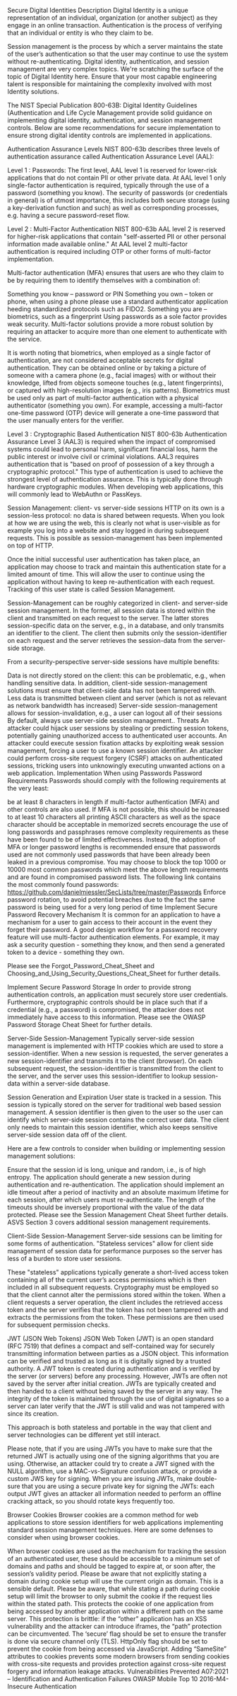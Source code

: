 Secure Digital Identities
Description
Digital Identity is a unique representation of an individual, organization (or another subject) as they engage in an online transaction. Authentication is the process of verifying that an individual or entity is who they claim to be.

Session management is the process by which a server maintains the state of the user’s authentication so that the user may continue to use the system without re-authenticating. Digital identity, authentication, and session management are very complex topics. We're scratching the surface of the topic of Digital Identity here. Ensure that your most capable engineering talent is responsible for maintaining the complexity involved with most Identity solutions.

The NIST Special Publication 800-63B: Digital Identity Guidelines (Authentication and Life Cycle Management provide solid guidance on implementing digital identity, authentication, and session management controls. Below are some recommendations for secure implementation to ensure strong digital identity controls are implemented in applications.

Authentication Assurance Levels
NIST 800-63b describes three levels of authentication assurance called Authentication Assurance Level (AAL):

Level 1 : Passwords:
The first level, AAL level 1 is reserved for lower-risk applications that do not contain PII or other private data. At AAL level 1 only single-factor authentication is required, typically through the use of a password (something you know). The security of passwords (or credentials in general) is of utmost importance, this includes both secure storage (using a key-derivation function and such) as well as corresponding processes, e.g. having a secure password-reset flow.

Level 2 : Multi-Factor Authentication
NIST 800-63b AAL level 2 is reserved for higher-risk applications that contain "self-asserted PII or other personal information made available online." At AAL level 2 multi-factor authentication is required including OTP or other forms of multi-factor implementation.

Multi-factor authentication (MFA) ensures that users are who they claim to be by requiring them to identify themselves with a combination of:

Something you know – password or PIN
Something you own – token or phone, when using a phone please use a standard authenticator application heeding standardized protocols such as FIDO2.
Something you are – biometrics, such as a fingerprint
Using passwords as a sole factor provides weak security. Multi-factor solutions provide a more robust solution by requiring an attacker to acquire more than one element to authenticate with the service.

It is worth noting that biometrics, when employed as a single factor of authentication, are not considered acceptable secrets for digital authentication. They can be obtained online or by taking a picture of someone with a camera phone (e.g., facial images) with or without their knowledge, lifted from objects someone touches (e.g., latent fingerprints), or captured with high-resolution images (e.g., iris patterns). Biometrics must be used only as part of multi-factor authentication with a physical authenticator (something you own). For example, accessing a multi-factor one-time password (OTP) device will generate a one-time password that the user manually enters for the verifier.

Level 3 : Cryptographic Based Authentication
NIST 800-63b Authentication Assurance Level 3 (AAL3) is required when the impact of compromised systems could lead to personal harm, significant financial loss, harm the public interest or involve civil or criminal violations. AAL3 requires authentication that is "based on proof of possession of a key through a cryptographic protocol." This type of authentication is used to achieve the strongest level of authentication assurance. This is typically done through hardware cryptographic modules. When developing web applications, this will commonly lead to WebAuthn or PassKeys.

Session Management: client- vs server-side sessions
HTTP on its own is a session-less protocol: no data is shared between requests. When you look at how we are using the web, this is clearly not what is user-visible as for example you log into a website and stay logged in during subsequent requests. This is possible as session-management has been implemented on top of HTTP.

Once the initial successful user authentication has taken place, an application may choose to track and maintain this authentication state for a limited amount of time. This will allow the user to continue using the application without having to keep re-authentication with each request. Tracking of this user state is called Session Management.

Session-Management can be roughly categorized in client- and server-side session management. In the former, all session data is stored within the client and transmitted on each request to the server. The latter stores session-specific data on the server, e.g., in a database, and only transmits an identifier to the client. The client then submits only the session-identifier on each request and the server retrieves the session-data from the server-side storage.

From a security-perspective server-side sessions have multiple benefits:

Data is not directly stored on the client: this can be problematic, e.g., when handling sensitive data. In addition, client-side session-management solutions must ensure that client-side data has not been tampered with.
Less data is transmitted between client and server (which is not as relevant as network bandwidth has increased)
Server-side session-management allows for session-invalidation, e.g., a user can logout all of their sessions By default, always use server-side session management..
Threats
An attacker could hijack user sessions by stealing or predicting session tokens, potentially gaining unauthorized access to authenticated user accounts.
An attacker could execute session fixation attacks by exploiting weak session management, forcing a user to use a known session identifier.
An attacker could perform cross-site request forgery (CSRF) attacks on authenticated sessions, tricking users into unknowingly executing unwanted actions on a web application.
Implementation
When using Passwords
Password Requirements
Passwords should comply with the following requirements at the very least:

be at least 8 characters in length if multi-factor authentication (MFA) and other controls are also used. If MFA is not possible, this should be increased to at least 10 characters
all printing ASCII characters as well as the space character should be acceptable in memorized secrets
encourage the use of long passwords and passphrases
remove complexity requirements as these have been found to be of limited effectiveness. Instead, the adoption of MFA or longer password lengths is recommended
ensure that passwords used are not commonly used passwords that have been already been leaked in a previous compromise. You may choose to block the top 1000 or 10000 most common passwords which meet the above length requirements and are found in compromised password lists. The following link contains the most commonly found passwords: https://github.com/danielmiessler/SecLists/tree/master/Passwords
Enforce password rotation, to avoid potential breaches due to the fact the same password is being used for a very long period of time
Implement Secure Password Recovery Mechanism
It is common for an application to have a mechanism for a user to gain access to their account in the event they forget their password. A good design workflow for a password recovery feature will use multi-factor authentication elements. For example, it may ask a security question - something they know, and then send a generated token to a device - something they own.

Please see the Forgot_Password_Cheat_Sheet and Choosing_and_Using_Security_Questions_Cheat_Sheet for further details.

Implement Secure Password Storage
In order to provide strong authentication controls, an application must securely store user credentials. Furthermore, cryptographic controls should be in place such that if a credential (e.g., a password) is compromised, the attacker does not immediately have access to this information. Please see the OWASP Password Storage Cheat Sheet for further details.

Server-Side Session-Management
Typically server-side session management is implemented with HTTP cookies which are used to store a session-identifier. When a new session is requested, the server generates a new session-identifier and transmits it to the client (browser). On each subsequent request, the session-identifier is transmitted from the client to the server, and the server uses this session-identifier to lookup session-data within a server-side database.

Session Generation and Expiration
User state is tracked in a session. This session is typically stored on the server for traditional web based session management. A session identifier is then given to the user so the user can identify which server-side session contains the correct user data. The client only needs to maintain this session identifier, which also keeps sensitive server-side session data off of the client.

Here are a few controls to consider when building or implementing session management solutions:

Ensure that the session id is long, unique and random, i.e., is of high entropy.
The application should generate a new session during authentication and re-authentication.
The application should implement an idle timeout after a period of inactivity and an absolute maximum lifetime for each session, after which users must re-authenticate. The length of the timeouts should be inversely proportional with the value of the data protected.
Please see the Session Management Cheat Sheet further details. ASVS Section 3 covers additional session management requirements.

Client-Side Session-Management
Server-side sessions can be limiting for some forms of authentication. "Stateless services" allow for client side management of session data for performance purposes so the server has less of a burden to store user sessions.

These "stateless" applications typically generate a short-lived access token containing all of the current user’s access permissions which is then included in all subsequent requests. Cryptography must be employed so that the client cannot alter the permissions stored within the token. When a client requests a server operation, the client includes the retrieved access token and the server verifies that the token has not been tampered with and extracts the permissions from the token. These permissions are then used for subsequent permission checks.

JWT (JSON Web Tokens)
JSON Web Token (JWT) is an open standard (RFC 7519) that defines a compact and self-contained way for securely transmitting information between parties as a JSON object. This information can be verified and trusted as long as it is digitally signed by a trusted authority. A JWT token is created during authentication and is verified by the server (or servers) before any processing. However, JWTs are often not saved by the server after initial creation. JWTs are typically created and then handed to a client without being saved by the server in any way. The integrity of the token is maintained through the use of digital signatures so a server can later verify that the JWT is still valid and was not tampered with since its creation.

This approach is both stateless and portable in the way that client and server technologies can be different yet still interact.

Please note, that if you are using JWTs you have to make sure that the returned JWT is actually using one of the signing algorithms that you are using. Otherwise, an attacker could try to create a JWT signed with the NULL algorithm, use a MAC-vs-Signature confusion attack, or provide a custom JWS key for signing. When you are issuing JWTs, make double-sure that you are using a secure private key for signing the JWTs: each output JWT gives an attacker all information needed to perform an offline cracking attack, so you should rotate keys frequently too.

Browser Cookies
Browser cookies are a common method for web applications to store session identifiers for web applications implementing standard session management techniques. Here are some defenses to consider when using browser cookies.

When browser cookies are used as the mechanism for tracking the session of an authenticated user, these should be accessible to a minimum set of domains and paths and should be tagged to expire at, or soon after, the session’s validity period.
Please be aware that not explicitly stating a domain during cookie setup will use the current origin as domain. This is a sensible default.
Please be aware, that while stating a path during cookie setup will limit the browser to only submit the cookie if the request lies within the stated path. This protects the cookie of one application from being accessed by another application within a different path on the same server. This protection is brittle: if the “other” application has an XSS vulnerability and the attacker can introduce iframes, the “path” protection can be circumvented.
The ‘secure’ flag should be set to ensure the transfer is done via secure channel only (TLS).
HttpOnly flag should be set to prevent the cookie from being accessed via JavaScript.
Adding “SameSite” attributes to cookies prevents some modern browsers from sending cookies with cross-site requests and provides protection against cross-site request forgery and information leakage attacks.
Vulnerabilities Prevented
A07:2021 – Identification and Authentication Failures
OWASP Mobile Top 10 2016-M4- Insecure Authentication
